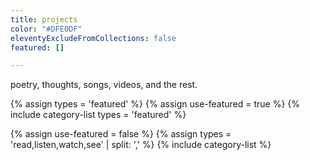```yaml
---
title: projects
color: "#DFE0DF"
eleventyExcludeFromCollections: false
featured: []

---
```

poetry, thoughts, songs, videos, and the rest.

{% assign types = 'featured' %}
{% assign use-featured = true %}
{% include category-list types = 'featured' %}

{% assign use-featured = false %}
{% assign types = 'read,listen,watch,see' | split: ',' %}
{% include category-list %}